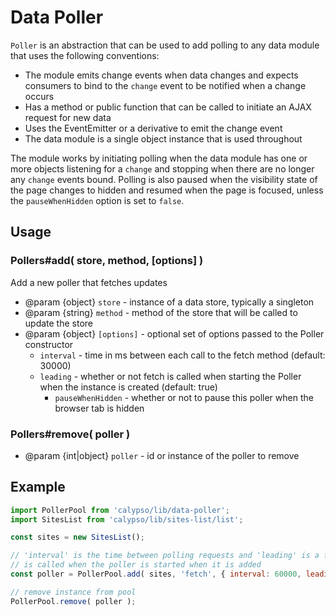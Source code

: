 # Data Poller

`Poller` is an abstraction that can be used to add polling to any data module that uses the following conventions:

- The module emits change events when data changes and expects consumers to bind to the `change` event to be notified when a change occurs
- Has a method or public function that can be called to initiate an AJAX request for new data
- Uses the EventEmitter or a derivative to emit the change event
- The data module is a single object instance that is used throughout

The module works by initiating polling when the data module has one or more objects listening for a `change` and stopping when there are no longer any `change` events bound. Polling is also paused when the visibility state of the page changes to hidden and resumed when the page is focused, unless the `pauseWhenHidden` option is set to `false`.

## Usage

### Pollers#add( store, method, [options] )

Add a new poller that fetches updates

- @param {object} `store` - instance of a data store, typically a singleton
- @param {string} `method` - method of the store that will be called to update the store
- @param {object} `[options]` - optional set of options passed to the Poller constructor
  - `interval` - time in ms between each call to the fetch method (default: 30000)
  - `leading` - whether or not fetch is called when starting the Poller when the instance is created (default: true)
    - `pauseWhenHidden` - whether or not to pause this poller when the browser tab is hidden

### Pollers#remove( poller )

- @param {int|object} `poller` - id or instance of the poller to remove

## Example

```js
import PollerPool from 'calypso/lib/data-poller';
import SitesList from 'calypso/lib/sites-list/list';

const sites = new SitesList();

// 'interval' is the time between polling requests and 'leading' is a flag that controls whether the `fetch` method
// is called when the poller is started when it is added
const poller = PollerPool.add( sites, 'fetch', { interval: 60000, leading: true } );

// remove instance from pool
PollerPool.remove( poller );
```
